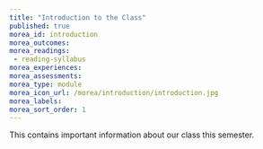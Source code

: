 ```yaml
---
title: "Introduction to the Class"
published: true
morea_id: introduction
morea_outcomes:
morea_readings:
 - reading-syllabus
morea_experiences:
morea_assessments:
morea_type: module
morea_icon_url: /morea/introduction/introduction.jpg
morea_labels:
morea_sort_order: 1
---
```


This contains important information about our class this semester.